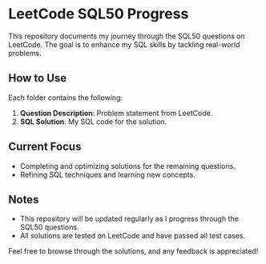# LeetCode SQL50 Progress

This repository documents my journey through the SQL50 questions on LeetCode. The goal is to enhance my SQL skills by tackling real-world problems.


## How to Use

Each folder contains the following:

1. **Question Description**: Problem statement from LeetCode.
2. **SQL Solution**: My SQL code for the solution.

## Current Focus

- Completing and optimizing solutions for the remaining questions.
- Refining SQL techniques and learning new concepts.

## Notes

- This repository will be updated regularly as I progress through the SQL50 questions.
- All solutions are tested on LeetCode and have passed all test cases.

Feel free to browse through the solutions, and any feedback is appreciated!



